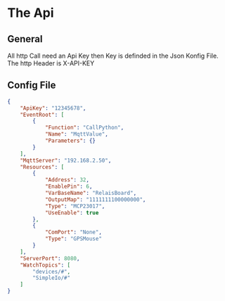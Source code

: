 # The Api

## General

All http Call need an Api Key then Key is definded in the Json Konfig File.
The http Header is X-API-KEY

## Config File

```Json
{
    "ApiKey": "12345678",
    "EventRoot": [
        {
            "Function": "CallPython",
            "Name": "MqttValue",
            "Parameters": {}
        }
    ],
    "MqttServer": "192.168.2.50",
    "Resources": [
        {
            "Address": 32,
            "EnablePin": 6,
            "VarBaseName": "RelaisBoard",
            "OutputMap": "1111111100000000",
            "Type": "MCP23017",
            "UseEnable": true
        },
        {
            "ComPort": "None",
            "Type": "GPSMouse"
        }
    ],
    "ServerPort": 8080,
    "WatchTopics": [
        "devices/#",
        "SimpleIo/#"
    ]
}
```
